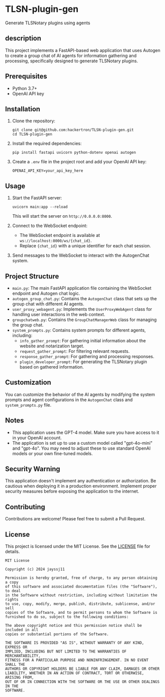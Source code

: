 # TLSN-plugin-gen
Generate TLSNotary plugins using agents

## description
This project implements a FastAPI-based web application that uses Autogen to create a group chat of AI agents for information gathering and processing, specifically designed to generate TLSNotary plugins.


## Prerequisites

- Python 3.7+
- OpenAI API key

## Installation

1. Clone the repository:
   ```
   git clone git@github.com:hackertron/TLSN-plugin-gen.git
   cd TLSN-plugin-gen
   ```

2. Install the required dependencies:
   ```
   pip install fastapi uvicorn python-dotenv openai autogen
   ```

3. Create a `.env` file in the project root and add your OpenAI API key:
   ```
   OPENAI_API_KEY=your_api_key_here
   ```

## Usage

1. Start the FastAPI server:
   ```
   uvicorn main:app --reload
   ```
   This will start the server on `http://0.0.0.0:8000`.

2. Connect to the WebSocket endpoint:
   - The WebSocket endpoint is available at `ws://localhost:8000/ws/{chat_id}`.
   - Replace `{chat_id}` with a unique identifier for each chat session.

3. Send messages to the WebSocket to interact with the AutogenChat system.

## Project Structure

- `main.py`: The main FastAPI application file containing the WebSocket endpoint and Autogen chat logic.
- `autogen_group_chat.py`: Contains the `AutogenChat` class that sets up the group chat with different AI agents.
- `user_proxy_webagent.py`: Implements the `UserProxyWebAgent` class for handling user interactions in the web context.
- `groupchatweb.py`: Contains the `GroupChatManagerWeb` class for managing the group chat.
- `system_prompts.py`: Contains system prompts for different agents, including:
  - `info_gather_prompt`: For gathering initial information about the website and notarization target.
  - `request_gather_prompt`: For filtering relevant requests.
  - `response_gather_prompt`: For gathering and processing responses.
  - `plugin_developer_prompt`: For generating the TLSNotary plugin based on gathered information.

## Customization

You can customize the behavior of the AI agents by modifying the system prompts and agent configurations in the `AutogenChat` class and `system_prompts.py` file.

## Notes

- This application uses the GPT-4 model. Make sure you have access to it in your OpenAI account.
- The application is set up to use a custom model called "gpt-4o-mini" and "gpt-4o". You may need to adjust these to use standard OpenAI models or your own fine-tuned models.

## Security Warning

This application doesn't implement any authentication or authorization. Be cautious when deploying it in a production environment. Implement proper security measures before exposing the application to the internet.

## Contributing

Contributions are welcome! Please feel free to submit a Pull Request.

## License

This project is licensed under the MIT License. See the [LICENSE](LICENSE) file for details.

```
MIT License

Copyright (c) 2024 jayssj11

Permission is hereby granted, free of charge, to any person obtaining a copy
of this software and associated documentation files (the "Software"), to deal
in the Software without restriction, including without limitation the rights
to use, copy, modify, merge, publish, distribute, sublicense, and/or sell
copies of the Software, and to permit persons to whom the Software is
furnished to do so, subject to the following conditions:

The above copyright notice and this permission notice shall be included in all
copies or substantial portions of the Software.

THE SOFTWARE IS PROVIDED "AS IS", WITHOUT WARRANTY OF ANY KIND, EXPRESS OR
IMPLIED, INCLUDING BUT NOT LIMITED TO THE WARRANTIES OF MERCHANTABILITY,
FITNESS FOR A PARTICULAR PURPOSE AND NONINFRINGEMENT. IN NO EVENT SHALL THE
AUTHORS OR COPYRIGHT HOLDERS BE LIABLE FOR ANY CLAIM, DAMAGES OR OTHER
LIABILITY, WHETHER IN AN ACTION OF CONTRACT, TORT OR OTHERWISE, ARISING FROM,
OUT OF OR IN CONNECTION WITH THE SOFTWARE OR THE USE OR OTHER DEALINGS IN THE
SOFTWARE.
```


